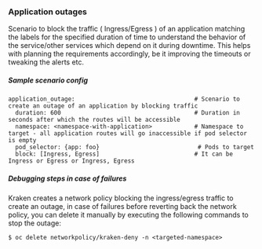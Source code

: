 ### Application outages
Scenario to block the traffic ( Ingress/Egress ) of an application matching the labels for the specified duration of time to understand the behavior of the service/other services which depend on it during downtime. This helps with planning the requirements accordingly, be it improving the timeouts or tweaking the alerts etc.

##### Sample scenario config
```
application_outage:                                  # Scenario to create an outage of an application by blocking traffic
  duration: 600                                      # Duration in seconds after which the routes will be accessible
  namespace: <namespace-with-application>            # Namespace to target - all application routes will go inaccessible if pod selector is empty
  pod_selector: {app: foo}                            # Pods to target
  block: [Ingress, Egress]                           # It can be Ingress or Egress or Ingress, Egress
```

##### Debugging steps in case of failures
Kraken creates a network policy blocking the ingress/egress traffic to create an outage, in case of failures before reverting back the network policy, you can delete it manually by executing the following commands to stop the outage:
```
$ oc delete networkpolicy/kraken-deny -n <targeted-namespace>
```
